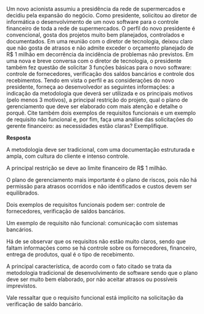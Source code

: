 Um novo acionista assumiu a presidência da rede de supermercados e decidiu pela expansão do negócio. Como presidente, solicitou ao diretor de informática o desenvolvimento de um novo software para o controle financeiro de toda a rede de supermercados. O perfil do novo presidente é convencional, gosta dos projetos muito bem planejados, controlados e documentados. Em uma reunião com o diretor de tecnologia, deixou claro que não gosta de atrasos e não admite exceder o orçamento planejado de R$ 1 milhão em decorrência da incidência de problemas não previstos. Em uma nova e breve conversa com o diretor de tecnologia, o presidente também fez questão de solicitar 3 funções básicas para o novo software: controle de fornecedores, verificação dos saldos bancários e controle dos recebimentos. Tendo em vista o perfil e as considerações do novo presidente, forneça ao desenvolvedor as seguintes informações: a indicação da metodologia que deverá ser utilizada e os principais motivos (pelo menos 3 motivos), a principal restrição do projeto, qual o plano de gerenciamento que deve ser elaborado com mais atenção e detalhe o porquê. Cite também dois exemplos de requisitos funcionais e um exemplo de requisito não funcional e, por fim, faça uma análise das solicitações do gerente financeiro: as necessidades estão claras? Exemplifique.

**Resposta**

A metodologia deve ser tradicional, com uma documentação estruturada e ampla, com cultura do cliente e intenso controle. 

A principal restrição se deve ao limite financeiro de R$ 1 milhão. 

O plano de gerenciamento mais importante é o plano de riscos, pois não há permissão para atrasos ocorridos e não identificados e custos devem ser equilibrados.

Dois exemplos de requisitos funcionais podem ser: controle de fornecedores, verificação de saldos bancários. 

Um exemplo de requisito não funcional: comunicação com sistemas bancários. 

Há de se observar que os requisitos não estão muito claros, sendo que faltam informações como se há controle sobre os fornecedores, financeiro, entrega de produtos, qual é o tipo de recebimento. 

A principal característica, de acordo com o fato citado se trata da metodologia tradicional de desenvolvimento de software sendo que o plano deve ser muito bem elaborado, por não aceitar atrasos ou possíveis imprevistos.  

Vale ressaltar que o requisito funcional está implicito na solicitação da verificação de saldo bancário. 
